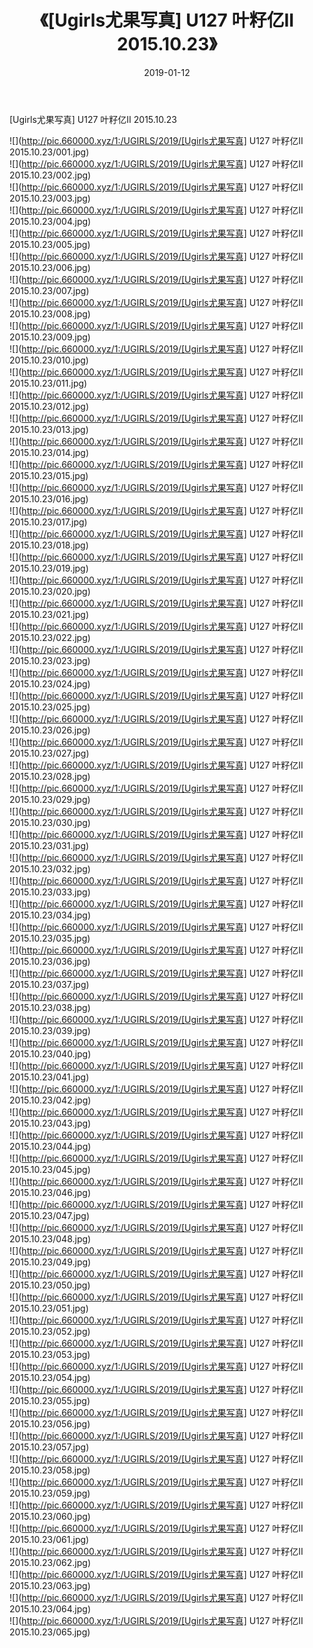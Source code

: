 ﻿---
layout: post
title:  《[Ugirls尤果写真] U127 叶籽亿II 2015.10.23》
date:   2019-01-12
img: http://pic.660000.xyz/1:/UGIRLS/2019/[Ugirls尤果写真] U127 叶籽亿II 2015.10.23/000.jpg
categories: [美女, 清纯, 唯美]
---

[Ugirls尤果写真] U127 叶籽亿II 2015.10.23

 ![](http://pic.660000.xyz/1:/UGIRLS/2019/[Ugirls尤果写真] U127 叶籽亿II 2015.10.23/001.jpg) <br>![](http://pic.660000.xyz/1:/UGIRLS/2019/[Ugirls尤果写真] U127 叶籽亿II 2015.10.23/002.jpg) <br>![](http://pic.660000.xyz/1:/UGIRLS/2019/[Ugirls尤果写真] U127 叶籽亿II 2015.10.23/003.jpg) <br>![](http://pic.660000.xyz/1:/UGIRLS/2019/[Ugirls尤果写真] U127 叶籽亿II 2015.10.23/004.jpg) <br>![](http://pic.660000.xyz/1:/UGIRLS/2019/[Ugirls尤果写真] U127 叶籽亿II 2015.10.23/005.jpg) <br>![](http://pic.660000.xyz/1:/UGIRLS/2019/[Ugirls尤果写真] U127 叶籽亿II 2015.10.23/006.jpg) <br>![](http://pic.660000.xyz/1:/UGIRLS/2019/[Ugirls尤果写真] U127 叶籽亿II 2015.10.23/007.jpg) <br>![](http://pic.660000.xyz/1:/UGIRLS/2019/[Ugirls尤果写真] U127 叶籽亿II 2015.10.23/008.jpg) <br>![](http://pic.660000.xyz/1:/UGIRLS/2019/[Ugirls尤果写真] U127 叶籽亿II 2015.10.23/009.jpg) <br>![](http://pic.660000.xyz/1:/UGIRLS/2019/[Ugirls尤果写真] U127 叶籽亿II 2015.10.23/010.jpg) <br>![](http://pic.660000.xyz/1:/UGIRLS/2019/[Ugirls尤果写真] U127 叶籽亿II 2015.10.23/011.jpg) <br>![](http://pic.660000.xyz/1:/UGIRLS/2019/[Ugirls尤果写真] U127 叶籽亿II 2015.10.23/012.jpg) <br>![](http://pic.660000.xyz/1:/UGIRLS/2019/[Ugirls尤果写真] U127 叶籽亿II 2015.10.23/013.jpg) <br>![](http://pic.660000.xyz/1:/UGIRLS/2019/[Ugirls尤果写真] U127 叶籽亿II 2015.10.23/014.jpg) <br>![](http://pic.660000.xyz/1:/UGIRLS/2019/[Ugirls尤果写真] U127 叶籽亿II 2015.10.23/015.jpg) <br>![](http://pic.660000.xyz/1:/UGIRLS/2019/[Ugirls尤果写真] U127 叶籽亿II 2015.10.23/016.jpg) <br>![](http://pic.660000.xyz/1:/UGIRLS/2019/[Ugirls尤果写真] U127 叶籽亿II 2015.10.23/017.jpg) <br>![](http://pic.660000.xyz/1:/UGIRLS/2019/[Ugirls尤果写真] U127 叶籽亿II 2015.10.23/018.jpg) <br>![](http://pic.660000.xyz/1:/UGIRLS/2019/[Ugirls尤果写真] U127 叶籽亿II 2015.10.23/019.jpg) <br>![](http://pic.660000.xyz/1:/UGIRLS/2019/[Ugirls尤果写真] U127 叶籽亿II 2015.10.23/020.jpg) <br>![](http://pic.660000.xyz/1:/UGIRLS/2019/[Ugirls尤果写真] U127 叶籽亿II 2015.10.23/021.jpg) <br>![](http://pic.660000.xyz/1:/UGIRLS/2019/[Ugirls尤果写真] U127 叶籽亿II 2015.10.23/022.jpg) <br>![](http://pic.660000.xyz/1:/UGIRLS/2019/[Ugirls尤果写真] U127 叶籽亿II 2015.10.23/023.jpg) <br>![](http://pic.660000.xyz/1:/UGIRLS/2019/[Ugirls尤果写真] U127 叶籽亿II 2015.10.23/024.jpg) <br>![](http://pic.660000.xyz/1:/UGIRLS/2019/[Ugirls尤果写真] U127 叶籽亿II 2015.10.23/025.jpg) <br>![](http://pic.660000.xyz/1:/UGIRLS/2019/[Ugirls尤果写真] U127 叶籽亿II 2015.10.23/026.jpg) <br>![](http://pic.660000.xyz/1:/UGIRLS/2019/[Ugirls尤果写真] U127 叶籽亿II 2015.10.23/027.jpg) <br>![](http://pic.660000.xyz/1:/UGIRLS/2019/[Ugirls尤果写真] U127 叶籽亿II 2015.10.23/028.jpg) <br>![](http://pic.660000.xyz/1:/UGIRLS/2019/[Ugirls尤果写真] U127 叶籽亿II 2015.10.23/029.jpg) <br>![](http://pic.660000.xyz/1:/UGIRLS/2019/[Ugirls尤果写真] U127 叶籽亿II 2015.10.23/030.jpg) <br>![](http://pic.660000.xyz/1:/UGIRLS/2019/[Ugirls尤果写真] U127 叶籽亿II 2015.10.23/031.jpg) <br>![](http://pic.660000.xyz/1:/UGIRLS/2019/[Ugirls尤果写真] U127 叶籽亿II 2015.10.23/032.jpg) <br>![](http://pic.660000.xyz/1:/UGIRLS/2019/[Ugirls尤果写真] U127 叶籽亿II 2015.10.23/033.jpg) <br>![](http://pic.660000.xyz/1:/UGIRLS/2019/[Ugirls尤果写真] U127 叶籽亿II 2015.10.23/034.jpg) <br>![](http://pic.660000.xyz/1:/UGIRLS/2019/[Ugirls尤果写真] U127 叶籽亿II 2015.10.23/035.jpg) <br>![](http://pic.660000.xyz/1:/UGIRLS/2019/[Ugirls尤果写真] U127 叶籽亿II 2015.10.23/036.jpg) <br>![](http://pic.660000.xyz/1:/UGIRLS/2019/[Ugirls尤果写真] U127 叶籽亿II 2015.10.23/037.jpg) <br>![](http://pic.660000.xyz/1:/UGIRLS/2019/[Ugirls尤果写真] U127 叶籽亿II 2015.10.23/038.jpg) <br>![](http://pic.660000.xyz/1:/UGIRLS/2019/[Ugirls尤果写真] U127 叶籽亿II 2015.10.23/039.jpg) <br>![](http://pic.660000.xyz/1:/UGIRLS/2019/[Ugirls尤果写真] U127 叶籽亿II 2015.10.23/040.jpg) <br>![](http://pic.660000.xyz/1:/UGIRLS/2019/[Ugirls尤果写真] U127 叶籽亿II 2015.10.23/041.jpg) <br>![](http://pic.660000.xyz/1:/UGIRLS/2019/[Ugirls尤果写真] U127 叶籽亿II 2015.10.23/042.jpg) <br>![](http://pic.660000.xyz/1:/UGIRLS/2019/[Ugirls尤果写真] U127 叶籽亿II 2015.10.23/043.jpg) <br>![](http://pic.660000.xyz/1:/UGIRLS/2019/[Ugirls尤果写真] U127 叶籽亿II 2015.10.23/044.jpg) <br>![](http://pic.660000.xyz/1:/UGIRLS/2019/[Ugirls尤果写真] U127 叶籽亿II 2015.10.23/045.jpg) <br>![](http://pic.660000.xyz/1:/UGIRLS/2019/[Ugirls尤果写真] U127 叶籽亿II 2015.10.23/046.jpg) <br>![](http://pic.660000.xyz/1:/UGIRLS/2019/[Ugirls尤果写真] U127 叶籽亿II 2015.10.23/047.jpg) <br>![](http://pic.660000.xyz/1:/UGIRLS/2019/[Ugirls尤果写真] U127 叶籽亿II 2015.10.23/048.jpg) <br>![](http://pic.660000.xyz/1:/UGIRLS/2019/[Ugirls尤果写真] U127 叶籽亿II 2015.10.23/049.jpg) <br>![](http://pic.660000.xyz/1:/UGIRLS/2019/[Ugirls尤果写真] U127 叶籽亿II 2015.10.23/050.jpg) <br>![](http://pic.660000.xyz/1:/UGIRLS/2019/[Ugirls尤果写真] U127 叶籽亿II 2015.10.23/051.jpg) <br>![](http://pic.660000.xyz/1:/UGIRLS/2019/[Ugirls尤果写真] U127 叶籽亿II 2015.10.23/052.jpg) <br>![](http://pic.660000.xyz/1:/UGIRLS/2019/[Ugirls尤果写真] U127 叶籽亿II 2015.10.23/053.jpg) <br>![](http://pic.660000.xyz/1:/UGIRLS/2019/[Ugirls尤果写真] U127 叶籽亿II 2015.10.23/054.jpg) <br>![](http://pic.660000.xyz/1:/UGIRLS/2019/[Ugirls尤果写真] U127 叶籽亿II 2015.10.23/055.jpg) <br>![](http://pic.660000.xyz/1:/UGIRLS/2019/[Ugirls尤果写真] U127 叶籽亿II 2015.10.23/056.jpg) <br>![](http://pic.660000.xyz/1:/UGIRLS/2019/[Ugirls尤果写真] U127 叶籽亿II 2015.10.23/057.jpg) <br>![](http://pic.660000.xyz/1:/UGIRLS/2019/[Ugirls尤果写真] U127 叶籽亿II 2015.10.23/058.jpg) <br>![](http://pic.660000.xyz/1:/UGIRLS/2019/[Ugirls尤果写真] U127 叶籽亿II 2015.10.23/059.jpg) <br>![](http://pic.660000.xyz/1:/UGIRLS/2019/[Ugirls尤果写真] U127 叶籽亿II 2015.10.23/060.jpg) <br>![](http://pic.660000.xyz/1:/UGIRLS/2019/[Ugirls尤果写真] U127 叶籽亿II 2015.10.23/061.jpg) <br>![](http://pic.660000.xyz/1:/UGIRLS/2019/[Ugirls尤果写真] U127 叶籽亿II 2015.10.23/062.jpg) <br>![](http://pic.660000.xyz/1:/UGIRLS/2019/[Ugirls尤果写真] U127 叶籽亿II 2015.10.23/063.jpg) <br>![](http://pic.660000.xyz/1:/UGIRLS/2019/[Ugirls尤果写真] U127 叶籽亿II 2015.10.23/064.jpg) <br>![](http://pic.660000.xyz/1:/UGIRLS/2019/[Ugirls尤果写真] U127 叶籽亿II 2015.10.23/065.jpg) <br>